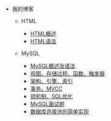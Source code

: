 <!-- 侧边栏 -->
* 我的博客
    <!-- 笔记种类 -->
  * HTML
    <!-- 笔记标题 + 笔记路径 -->
    - [HTML概述](HTML/%E7%AC%AC%E4%B8%80%E7%AF%87%E7%AC%94%E8%AE%B0.md)
    - [HTML语法](HTML/%E7%AC%AC%E4%BA%8C%E7%AF%87%E7%AC%94%E8%AE%B0.md)

  * MySQL
    - [MySQL概述及语法](MySQL/数据库.md)
    - [视图、存储过程、函数、触发器](MySQL/mysql1.md)
    - [架构、引擎、索引](MySQL/mysql2.md)
    - [事务、MVCC](MySQL/mysql3.md)
    - [锁机制、SQL优化](MySQL/mysql4.md)
    - [MySQL面试题](MySQL/MySQL面试题.md)
    - [数据库连接池的简单实现](MySQL/数据库连接池的简单实现.md)
  